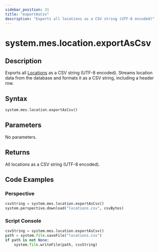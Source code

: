 ```yaml
---
sidebar_position: 31
title: "exportAsCsv"
description: "Exports all locations as a CSV string (UTF-8 encoded)"
---
```


# system.mes.location.exportAsCsv

## Description

Exports all [Locations](../../data-model/location-model/location) as a CSV string (UTF-8 encoded).
Streams location data from the database and formats it as a CSV string, including a header row.

## Syntax

```python
system.mes.location.exportAsCsv()
```

## Parameters

No parameters.

## Returns

All locations as a CSV string (UTF-8 encoded).

## Code Examples

### Perspective
```python
csvString = system.mes.location.exportAsCsv()
system.perspective.download("locations.csv", csvBytes)
```

### Script Console
```python
csvString = system.mes.location.exportAsCsv()
path = system.file.saveFile("locations.csv")
if path is not None:
	system.file.writeFile(path, csvString)
```